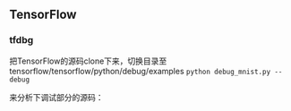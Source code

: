 ## TensorFlow

### tfdbg

把TensorFlow的源码clone下来，切换目录至tensorflow/tensorflow/python/debug/examples
`python debug_mnist.py --debug` 

来分析下调试部分的源码：
